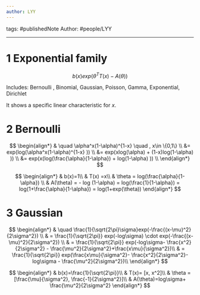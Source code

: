 ```yaml
---
author: LYY
---
```

tags: #publishedNote 
Author: #people/LYY

---
# 1 Exponential family
$$
b(x)exp(\theta^T T(x) - A(\theta))
$$

Includes: Bernoulli , Binomial, Gaussian, Poisson, Gamma, Exponential, Dirichlet

It shows a specific linear characteristic for $x$.
# 2 Bernoulli

$$
\begin{align*}
& \quad \alpha^x(1-\alpha)^{1-x} \quad , x\in \{0,1\} \\
&= exp(log(\alpha^x(1-\alpha)^{1-x} )) \\
&= exp(xlog(\alpha) + (1-x)log(1-\alpha) )) \\
&= exp(x(log(\frac{\alpha}{1-\alpha}) + log(1-\alpha) )) \\
\end{align*}
$$

$$
\begin{align*}
& b(x)=1\\
& T(x) =x\\
& \theta = log(\frac{\alpha}{1-\alpha}) \\
& A(\theta) = - log (1-\alpha) = log(\frac{1}{1-\alpha}) = log(1+\frac{\alpha}{1-\alpha}) = log(1+exp(\theta))
\end{align*}
$$
# 3 Gaussian

$$
\begin{align*}
& \quad \frac{1}{\sqrt{2\pi}\sigma}exp(-\frac{(x-\mu)^2}{2\sigma^2}) \\
& = \frac{1}{\sqrt{2\pi}} exp(-log\sigma) \cdot exp(-\frac{(x-\mu)^2}{2\sigma^2}) \\
& = \frac{1}{\sqrt{2\pi}} exp(-log\sigma- \frac{x^2}{2\sigma^2} - \frac{\mu^2}{2\sigma^2}+\frac{x\mu}{\sigma^2})\\
& = \frac{1}{\sqrt{2\pi}} exp(\frac{x\mu}{\sigma^2}- \frac{x^2}{2\sigma^2}-log\sigma - \frac{\mu^2}{2\sigma^2})\\
\end{align*}
$$

$$
\begin{align*}
& b(x)=\frac{1}{\sqrt{2\pi}}\\
& T(x)= [x, x^2]\\
& \theta = [\frac{\mu}{\sigma^2}, \frac{-1}{2\sigma^2}]\\
& A(\theta)=log\sigma+ \frac{\mu^2}{2\sigma^2}
\end{align*}
$$